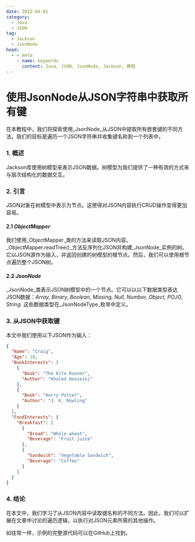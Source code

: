 ```yaml
---
date: 2022-04-01
category:
  - Java
  - JSON
tag:
  - Jackson
  - JsonNode
head:
  - - meta
    - name: keywords
      content: Java, JSON, JsonNode, Jackson, 教程
---
```

# 使用JsonNode从JSON字符串中获取所有键

在本教程中，我们将探索使用_JsonNode_从JSON中提取所有嵌套键的不同方法。我们的目标是遍历一个JSON字符串并收集键名称到一个列表中。

### 1. 概述

Jackson库使用树模型来表示JSON数据。树模型为我们提供了一种有效的方式来与层次结构化的数据交互。

### 2. 引言

JSON对象在树模型中表示为节点。这使得对JSON内容执行CRUD操作变得更加容易。

#### 2.1 _ObjectMapper_

我们使用_ObjectMapper_类的方法来读取JSON内容。_ObjectMapper.readTree()_方法反序列化JSON并构建_JsonNode_实例的树。它以JSON源作为输入，并返回创建的树模型的根节点。然后，我们可以使用根节点遍历整个JSON树。

#### 2.2 _JsonNode_

_JsonNode_类表示JSON树模型中的一个节点。它可以以以下数据类型表达JSON数据：_Array, Binary, Boolean, Missing, Null, Number, Object, POJO, String._ 这些数据类型在_JsonNodeType_枚举中定义。

### 3. 从JSON中获取键

本文中我们使用以下JSON作为输入：

```json
{
  "Name": "Craig",
  "Age": 10,
  "BookInterests": [
    {
      "Book": "The Kite Runner",
      "Author": "Khaled Hosseini"
    },
    {
      "Book": "Harry Potter",
      "Author": "J. K. Rowling"
    }
  ],
  "FoodInterests": {
    "Breakfast": [
      {
        "Bread": "Whole wheat",
        "Beverage": "Fruit juice"
      },
      {
        "Sandwich": "Vegetable Sandwich",
        "Beverage": "Coffee"
      }
    ]
  }
}
```

### 4. 结论

在本文中，我们学习了从JSON内容中读取键名称的不同方法。因此，我们可以扩展在文章中讨论的遍历逻辑，以执行对JSON元素所需的其他操作。

如往常一样，示例的完整源代码可以在GitHub上找到。